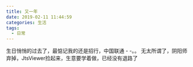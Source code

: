 ```yaml
---
title: 又一年
date: 2019-02-11 11:44:59
categories: 生活
tags:
  - 日常
---
```


生日悄悄的过去了，最惦记我的还是招行，中国联通 - -。。
无太所谓了，阴阳师弃掉，JtsViewer捡起来，生意要学着做，已经没有退路了
